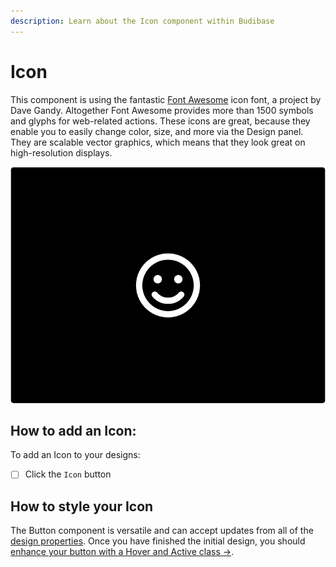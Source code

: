 ```yaml
---
description: Learn about the Icon component within Budibase
---
```


# Icon

This component is using the fantastic [Font Awesome](http://fortawesome.github.com/Font-Awesome/) icon font, a project by Dave Gandy. Altogether Font Awesome provides more than 1500 symbols and glyphs for web-related actions. These icons are great, because they enable you to easily change color, size, and more via the Design panel. They are scalable vector graphics, which means that they look great on high-resolution displays.

![](../../.gitbook/assets/icon.png)

## How to add an Icon:

To add an Icon to your designs:

* [ ] Click the `Icon` button

## How to style your Icon

The Button component is versatile and can accept updates from all of the [design properties](../design-properties/). Once you have finished the initial design, you should [enhance your button with a Hover and Active class →](../design-properties/hover-and-active.md). 

